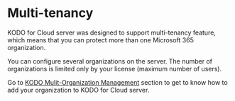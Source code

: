 # Multi-tenancy

KODO for Cloud server was designed to support multi-tenancy feature, which means that you can protect more than one Microsoft 365 organization. 

You can configure several organizations on the server. The number of organizations is limited only by your license \(maximum number of users\).  

Go to [KODO Mulit-Organization Management](../first-steps-after-deployment/microsoft-365-organization-management/kodo-multi-organization-management.md) section to get to know how to add your organization to KODO for Cloud server.

  

